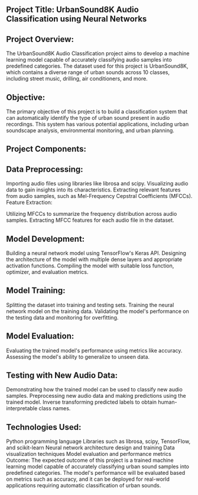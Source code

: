 
## Project Title: UrbanSound8K Audio Classification using Neural Networks

## Project Overview: 
The UrbanSound8K Audio Classification project aims to develop a machine learning model capable of accurately classifying audio samples into predefined categories. The dataset used for this project is UrbanSound8K, which contains a diverse range of urban sounds across 10 classes, including street music, drilling, air conditioners, and more.

## Objective: 
The primary objective of this project is to build a classification system that can automatically identify the type of urban sound present in audio recordings. This system has various potential applications, including urban soundscape analysis, environmental monitoring, and urban planning.

## Project Components:

## Data Preprocessing:

Importing audio files using libraries like librosa and scipy.
Visualizing audio data to gain insights into its characteristics.
Extracting relevant features from audio samples, such as Mel-Frequency Cepstral Coefficients (MFCCs).
Feature Extraction:

Utilizing MFCCs to summarize the frequency distribution across audio samples.
Extracting MFCC features for each audio file in the dataset.
## Model Development:

Building a neural network model using TensorFlow's Keras API.
Designing the architecture of the model with multiple dense layers and appropriate activation functions.
Compiling the model with suitable loss function, optimizer, and evaluation metrics.
## Model Training:

Splitting the dataset into training and testing sets.
Training the neural network model on the training data.
Validating the model's performance on the testing data and monitoring for overfitting.
## Model Evaluation:
Evaluating the trained model's performance using metrics like accuracy.
Assessing the model's ability to generalize to unseen data.
## Testing with New Audio Data:

Demonstrating how the trained model can be used to classify new audio samples.
Preprocessing new audio data and making predictions using the trained model.
Inverse transforming predicted labels to obtain human-interpretable class names.
## Technologies Used:

Python programming language
Libraries such as librosa, scipy, TensorFlow, and scikit-learn
Neural network architecture design and training
Data visualization techniques
Model evaluation and performance metrics
Outcome: The expected outcome of this project is a trained machine learning model capable of accurately classifying urban sound samples into predefined categories. The model's performance will be evaluated based on metrics such as accuracy, and it can be deployed for real-world applications requiring automatic classification of urban sounds.
